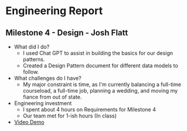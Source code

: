 # Engineering Report

## Milestone 4 - Design - Josh Flatt

* What did I do?
  * I used Chat GPT to assist in building the basics for our design patterns.
  * Created a Design Pattern document for different data models to follow.
* What challenges do I have?
  * My major constraint is time, as I'm currently balancing a full-time courseload, a full-time job, planning a wedding, and moving my fiance from out of state.
* Engineering investment
  * I spent about 4 hours on Requirements for Milestone 4
  * Our team met for 1-ish hours (In class)
* [Video Demo](https://youtu.be/-------)
